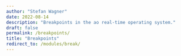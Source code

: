 ```yaml
---
author: "Stefan Wagner"
date: 2022-08-14
description: "Breakpoints in the ao real-time operating system."
draft: false
permalink: /breakpoints/
title: "Breakpoints"
redirect_to: /modules/break/
---
```

